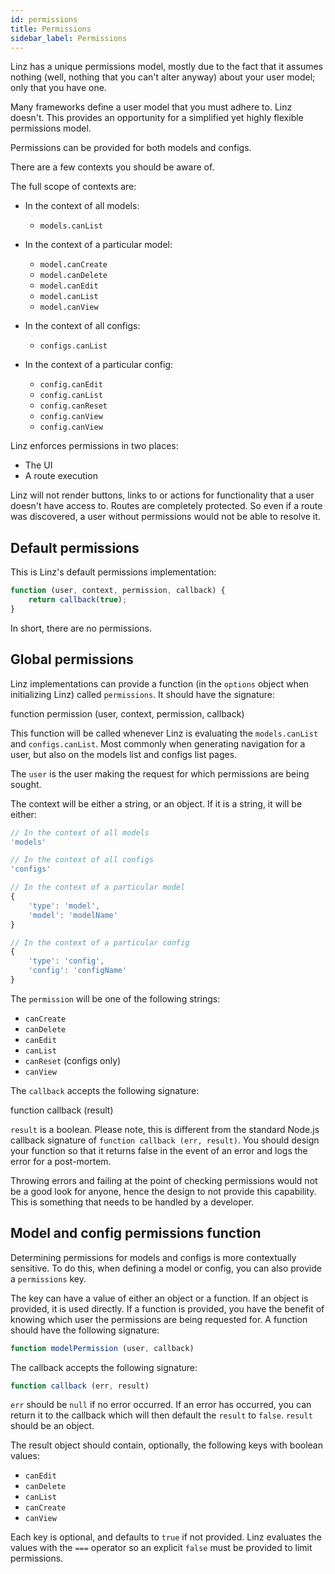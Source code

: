 ```yaml
---
id: permissions
title: Permissions
sidebar_label: Permissions
---
```


Linz has a unique permissions model, mostly due to the fact that it assumes nothing (well, nothing that you can't alter anyway) about your user model; only that you have one.

Many frameworks define a user model that you must adhere to. Linz doesn't. This provides an opportunity for a simplified yet highly flexible permissions model.

Permissions can be provided for both models and configs.

There are a few contexts you should be aware of.

The full scope of contexts are:

-   In the context of all models:

    -   `models.canList`

-   In the context of a particular model:

    -   `model.canCreate`
    -   `model.canDelete`
    -   `model.canEdit`
    -   `model.canList`
    -   `model.canView`

-   In the context of all configs:

    -   `configs.canList`

-   In the context of a particular config:
    -   `config.canEdit`
    -   `config.canList`
    -   `config.canReset`
    -   `config.canView`
    -   `config.canView`

Linz enforces permissions in two places:

-   The UI
-   A route execution

Linz will not render buttons, links to or actions for functionality that a user doesn't have access to. Routes are completely protected. So even if a route was discovered, a user without permissions would not be able to resolve it.

## Default permissions

This is Linz's default permissions implementation:

```javascript
function (user, context, permission, callback) {
    return callback(true);
}
```

In short, there are no permissions.

## Global permissions

Linz implementations can provide a function (in the `options` object when initializing Linz) called `permissions`. It should have the signature:

function permission (user, context, permission, callback)

This function will be called whenever Linz is evaluating the `models.canList` and `configs.canList`. Most commonly when generating navigation for a user, but also on the models list and configs list pages.

The `user` is the user making the request for which permissions are being sought.

The context will be either a string, or an object. If it is a string, it will be either:

```javascript
// In the context of all models
'models'

// In the context of all configs
'configs'

// In the context of a particular model
{
    'type': 'model',
    'model': 'modelName'
}

// In the context of a particular config
{
    'type': 'config',
    'config': 'configName'
}
```

The `permission` will be one of the following strings:

-   `canCreate`
-   `canDelete`
-   `canEdit`
-   `canList`
-   `canReset` (configs only)
-   `canView`

The `callback` accepts the following signature:

function callback (result)

`result` is a boolean. Please note, this is different from the standard Node.js callback signature of `function callback (err, result)`. You should design your function so that it returns false in the event of an error and logs the error for a post-mortem.

Throwing errors and failing at the point of checking permissions would not be a good look for anyone, hence the design to not provide this capability. This is something that needs to be handled by a developer.

## Model and config permissions function

Determining permissions for models and configs is more contextually sensitive. To do this, when defining a model or config, you can also provide a `permissions` key.

The key can have a value of either an object or a function. If an object is provided, it is used directly. If a function is provided, you have the benefit of knowing which user the permissions are being requested for. A function should have the following signature:

```javascript
function modelPermission (user, callback)
```

The callback accepts the following signature:

```javascript
function callback (err, result)
```

`err` should be `null` if no error occurred. If an error has occurred, you can return it to the callback which will then default the `result` to `false`. `result` should be an object.

The result object should contain, optionally, the following keys with boolean values:

-   `canEdit`
-   `canDelete`
-   `canList`
-   `canCreate`
-   `canView`

Each key is optional, and defaults to `true` if not provided. Linz evaluates the values with the `===` operator so an explicit `false` must be provided to limit permissions.
